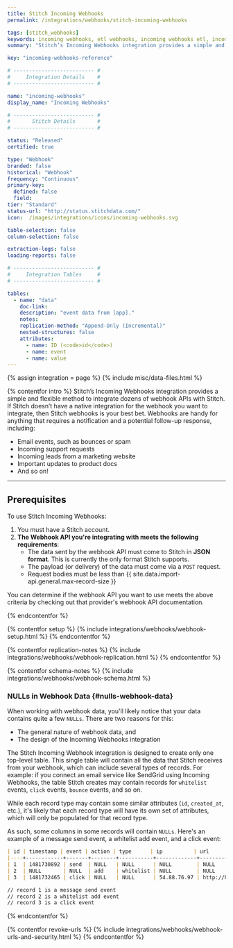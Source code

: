 ```yaml
---
title: Stitch Incoming Webhooks
permalink: /integrations/webhooks/stitch-incoming-webhooks

tags: [stitch_webhooks]
keywords: incoming webhooks, etl webhooks, incoming webhooks etl, incoming webhooks schema, stitch webhooks, webhooks
summary: "Stitch’s Incoming Webhooks integration provides a simple and flexible method to integrate dozens of webhook APIs with Stitch. This guide will walk you through how to set up a generic Incoming Webhook integration, how replication works, and what data you can expect to see."

key: "incoming-webhooks-reference"

# -------------------------- #
#     Integration Details    #
# -------------------------- #

name: "incoming-webhooks"
display_name: "Incoming Webhooks"

# -------------------------- #
#       Stitch Details       #
# -------------------------- #

status: "Released"
certified: true

type: "Webhook"
branded: false
historical: "Webhook"
frequency: "Continuous"
primary-key:
  defined: false
  field: 
tier: "Standard"
status-url: "http://status.stitchdata.com/"
icon:  /images/integrations/icons/incoming-webhooks.svg

table-selection: false
column-selection: false

extraction-logs: false
loading-reports: false

# -------------------------- #
#     Integration Tables     #
# -------------------------- #

tables:
  - name: "data"
    doc-link: 
    description: "event data from [app]."
    notes: 
    replication-method: "Append-Only (Incremental)"
    nested-structures: false
    attributes:
      - name: ID (<code>id</code>)
      - name: event
      - name: value
---
```

{% assign integration = page %}
{% include misc/data-files.html %}

{% contentfor intro %}
Stitch’s Incoming Webhooks integration provides a simple and flexible method to integrate dozens of webhook APIs with Stitch. If Stitch doesn’t have a native integration for the webhook you want to integrate, then Stitch webhooks is your best bet. Webhooks are handy for anything that requires a notification and a potential follow-up response, including:

- Email events, such as bounces or spam
- Incoming support requests
- Incoming leads from a marketing website
- Important updates to product docs
- And so on!

---

## Prerequisites

To use Stitch Incoming Webhooks:

1. You must have a Stitch account.
2. **The Webhook API you're integrating with meets the following requirements**:
   - The data sent by the webhook API must come to Stitch in **JSON format**. This is currently the only format Stitch supports.
   - The payload (or delivery) of the data must come via a `POST` request.
   - Request bodies must be less than {{ site.data.import-api.general.max-record-size }}

You can determine if the webhook API you want to use meets the above criteria by checking out that provider's webhook API documentation.

{% endcontentfor %}

{% contentfor setup %}
{% include integrations/webhooks/webhook-setup.html %}
{% endcontentfor %}



{% contentfor replication-notes %}
{% include integrations/webhooks/webhook-replication.html %}
{% endcontentfor %}



{% contentfor schema-notes %}
{% include integrations/webhooks/webhook-schema.html %}

### NULLs in Webhook Data {#nulls-webhook-data}

When working with webhook data, you'll likely notice that your data contains quite a few `NULLs`. There are two reasons for this: 

- The general nature of webhook data, and
- The design of the Incoming Webhooks integration

The Stitch Incoming Webhook integration is designed to create only one top-level table. This single table will contain all the data that Stitch receives from your webhook, which can include several types of records. For example: if you connect an email service like SendGrid using Incoming Webhooks, the table Stitch creates may contain records for `whitelist` events, `click` events, `bounce` events, and so on.

While each record type may contain some similar attributes (`id`, `created_at`, etc.), it's likely that each record type will have its own set of attributes, which will only be populated for that record type.

As such, some columns in some records will contain `NULLs`. Here's an example of a message send event, a whitelist add event, and a click event:

```markdown
| id | timestamp | event | action | type      | ip          | url           |
|----+------------+-------+--------+-----------+-------------+---------------|
| 1  | 1481730892 | send  | NULL   | NULL      | NULL        | NULL          |
| 2  | NULL       | NULL  | add    | whitelist | NULL        | NULL          |
| 3  | 1481732465 | click | NULL   | NULL      | 54.88.76.97 | http://hi.com |

// record 1 is a message send event
// record 2 is a whitelist add event
// record 3 is a click event
```

{% endcontentfor %}



{% contentfor revoke-urls %}
{% include integrations/webhooks/webhook-urls-and-security.html %}
{% endcontentfor %}
